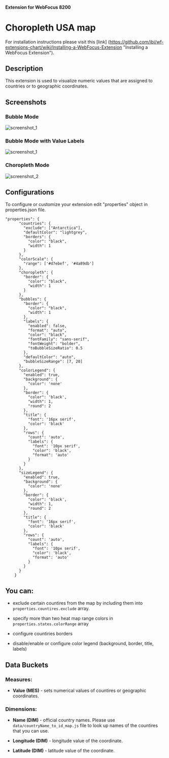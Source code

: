 #### Extension for WebFocus 8200

# Choropleth USA map

For installation instructions please visit this [link] (https://github.com/ibi/wf-extensions-chart/wiki/Installing-a-WebFocus-Extension "Installing a WebFocus Extension").

## Description

This extension is used to visualize numeric values that are assigned to countries or to geographic coordinates.

## Screenshots

### Bubble Mode

![screenshot_1](https://github.com/ibi/wf-extensions-chart/blob/master/com.ibi.map.world/screenshots/1.png)

### Bubble Mode with Value Labels

![screenshot_1](https://github.com/ibi/wf-extensions-chart/blob/master/com.ibi.map.world/screenshots/1.5.png)

### Choropleth Mode

![screenshot_2](https://github.com/ibi/wf-extensions-chart/blob/master/com.ibi.map.world/screenshots/2.png)

## Configurations

To configure or customize your extension edit "properties" object in properties.json file.
	
	"properties": {
          "countries": {
            "exclude": ["Antarctica"],
            "defaultColor": "lightgrey",
            "borders": {
              "color": "black",
              "width": 1
            }
          },
          "colorScale": {
            "range": ['#d7ebef', '#4a89db']
          },
          "choropleth": {
            "border": {
              "color": "black",
              "width": 1 
            }
          },
          "bubbles": {
            "border": {
              "color": "black",
              "width": 1 
            },
            "labels": {
              "enabled": false,
              "format": "auto",
              "color": "black",
              "fontFamily": "sans-serif",
              "fontWeight": "bolder",
              "toBubbleSizeRatio": 0.5	
            },
            "defaultColor": "auto",
            "bubbleSizeRange": [7, 20]
          },
          "colorLegend": {
            "enabled": true,
            "background": {
              "color": 'none'
            },
            "border": {
              "color": 'black',
              "width": 1,
              "round": 2
            },
            "title": {
              "font": '16px serif',
              "color": 'black'
            },
            "rows": {
              "count": 'auto',
              "labels": {
                "font": '10px serif',
                "color": 'black',
                "format": 'auto'
              }
            }
          },
          "sizeLegend": {
            "enabled": true,
            "background": {
              "color": 'none'
            },
            "border": {
              "color": 'black',
              "width": 1,
              "round": 2
            },
            "title": {
              "font": '16px serif',
              "color": 'black'
            },
            "rows": {
              "count": 'auto',
              "labels": {
                "font": '10px serif',
                "color": 'black',
                "format": 'auto'
              }
            }
          }
        }

## You can:

* exclude certain countires from the map by including them into `properties.countires.exclude` array.

* specify more than two heat map range colors in `properties.states.colorRange` array

* configure countiries borders

* disable/enable or configure color legend (background, border, title, labels)

## Data Buckets

### Measures:
* **Value (MES)** - sets numerical values of countires or geographic coordinates.

### Dimensions:
* **Name (DIM)** - official country names. Please use `data/countryName_to_id_map.js` file to look up names of the countires that you can use.

* **Longitude (DIM)** - longitude value of the coordinate.

* **Latitude (DIM)** - latitude value of the coordinate.

